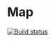# Map

[![Build status](https://ci.appveyor.com/api/projects/status/a714lbpunq12ngo6?svg=true)](https://ci.appveyor.com/project/Kohstantih/map-ajs-task-7)

